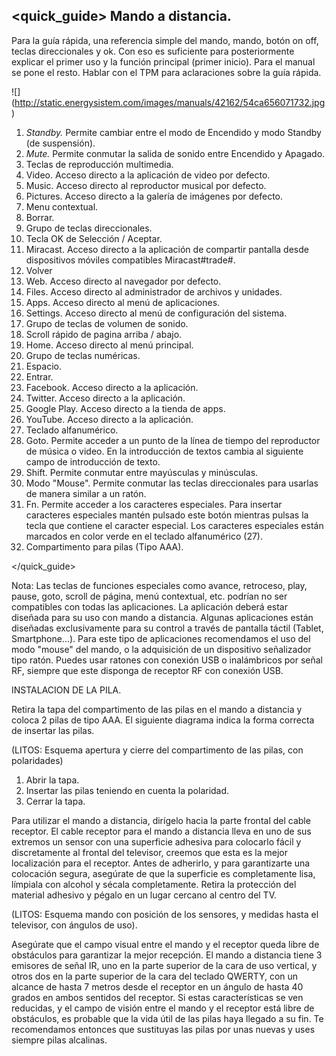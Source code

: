 ## <quick_guide> Mando a distancia.

<unique> Para la guía rápida, una referencia simple del mando, mando, botón on off, teclas direccionales y ok. Con eso es suficiente para posteriormente explicar el primer uso y la función principal (primer inicio). Para el manual se pone el resto. Hablar con el TPM para aclaraciones sobre la guía rápida.</unique>

![] (http://static.energysistem.com/images/manuals/42162/54ca656071732.jpg)

1. *Standby.* Permite cambiar entre el modo de Encendido y modo Standby (de suspensión).
2. *Mute.* Permite conmutar la salida de sonido entre Encendido y Apagado.
3. Teclas de reproducción multimedia.
4. Video. Acceso directo a la aplicación de video por defecto.
5. Music. Acceso directo al reproductor musical por defecto.
6. Pictures. Acceso directo a la galería de imágenes por defecto.
7. Menu contextual.
8. Borrar.
9. Grupo de teclas direccionales.
10. Tecla OK de Selección / Aceptar.
11. Miracast. Acceso directo a la aplicación de compartir pantalla desde dispositivos móviles compatibles Miracast#trade#.
12. Volver
13. Web. Acceso directo al navegador por defecto.
14. Files. Acceso directo al administrador de archivos y unidades.
15. Apps. Acceso directo al menú de aplicaciones.
16. Settings. Acceso directo al menú de configuración del sistema.
17. Grupo de teclas de volumen de sonido.
18. Scroll rápido de pagina arriba / abajo.
19. Home. Acceso directo al menú principal.
20. Grupo de teclas numéricas.
21. Espacio.
22. Entrar. 
23. Facebook. Acceso directo a la aplicación.
24. Twitter. Acceso directo a la aplicación.
25. Google Play. Acceso directo a la tienda de apps.
26. YouTube. Acceso directo a la aplicación.
27. Teclado alfanumérico.
28. Goto. Permite acceder a un punto de la línea de tiempo del reproductor de música o video. En la introducción de textos cambia al siguiente campo de introducción de texto.
29. Shift. Permite conmutar entre mayúsculas y minúsculas.
30. Modo "Mouse". Permite conmutar las teclas direccionales para usarlas de manera similar a un ratón.
31. Fn. Permite acceder a los caracteres especiales. Para insertar caracteres especiales mantén pulsado este botón mientras pulsas la tecla que contiene el caracter especial. Los caracteres especiales están marcados en color verde en el teclado alfanumérico (27).
32. Compartimento para pilas (Tipo AAA).
 
</quick_guide>

Nota: Las teclas de funciones especiales como avance, retroceso, play, pause, goto, scroll de página, menú contextual, etc. podrían no ser compatibles con todas las aplicaciones. La aplicación deberá estar diseñada para su uso con mando a distancia. Algunas aplicaciones están diseñadas exclusivamente para su control a través de pantalla táctil (Tablet, Smartphone...). Para este tipo de aplicaciones recomendamos el uso del modo "mouse" del mando, o la adquisición de un dispositivo señalizador tipo ratón. Puedes usar ratones con conexión USB o inalámbricos por señal RF, siempre que este disponga de receptor RF con conexión USB.


INSTALACION DE LA PILA.

Retira la tapa del compartimento de las pilas en el mando a distancia y coloca 2 pilas de tipo AAA. El siguiente diagrama indica la forma correcta de insertar las pilas.

(LITOS: Esquema apertura y cierre del compartimento de las pilas, con polaridades)

1. Abrir la tapa.
2. Insertar las pilas teniendo en cuenta la polaridad. 
3. Cerrar la tapa.

Para utilizar el mando a distancia, dirígelo hacia la parte frontal del cable receptor. El cable receptor para el mando a distancia lleva en uno de sus extremos un sensor con una superficie adhesiva para colocarlo fácil y discretamente al frontal del televisor, creemos que esta es la mejor localización para el receptor. Antes de adherirlo, y para garantizarte una colocación segura, asegúrate de que la superficie es completamente lisa, límpiala con alcohol y sécala completamente. Retira la protección del material adhesivo y pégalo en un lugar cercano al centro del TV. 

(LITOS: Esquema mando con posición de los sensores, y medidas hasta el televisor, con ángulos de uso).

Asegúrate que el campo visual entre el mando y el receptor queda libre de obstáculos para garantizar la mejor recepción.
El mando a distancia tiene 3 emisores de señal IR, uno en la parte superior de la cara de uso vertical, y otros dos en la parte superior de la cara del teclado QWERTY, con un alcance de hasta 7 metros desde el receptor en un ángulo de hasta 40 grados en ambos sentidos del receptor. Si estas características se ven reducidas, y el campo de visión entre el mando y el receptor está libre de obstáculos, es probable que la vida útil de las pilas haya llegado a su fin. Te recomendamos entonces que sustituyas las pilas por unas nuevas y uses siempre pilas alcalinas.



